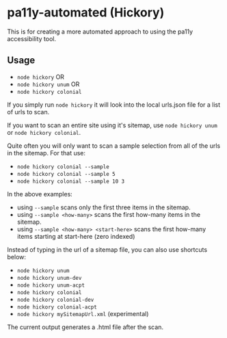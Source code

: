 # pa11y-automated (Hickory)

This is for creating a more automated approach to using the pa11y accessibility tool.

## Usage

* `node hickory` OR
* `node hickory unum` OR
* `node hickory colonial`

If you simply run `node hickory` it will look into the local urls.json file for a list of urls to scan.

If you want to scan an entire site using it's sitemap, use `node hickory unum` or `node hickory colonial`.

Quite often you will only want to scan a sample selection from all of the urls in the sitemap. For that use:

* `node hickory colonial --sample`
* `node hickory colonial --sample 5`
* `node hickory colonial --sample 10 3`

In the above examples:

* using `--sample` scans only the first three items in the sitemap.
* using `--sample <how-many>` scans the first how-many items in the sitemap.
* using `--sample <how-many> <start-here>` scans the first how-many items starting at start-here (zero indexed)

Instead of typing in the url of a sitemap file, you can also use shortcuts below:

* `node hickory unum`
* `node hickory unum-dev`
* `node hickory unum-acpt`
* `node hickory colonial`
* `node hickory colonial-dev`
* `node hickory colonial-acpt`
* `node hickory mySitemapUrl.xml` (experimental)

The current output generates a .html file after the scan.
